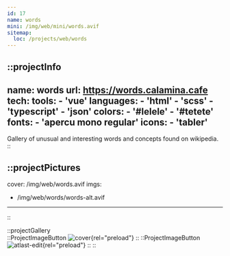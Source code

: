 ```yaml
---
id: 17
name: words
mini: /img/web/mini/words.avif
sitemap:
  loc: /projects/web/words
---
```


::projectInfo
---
name: words
url: https://words.calamina.cafe
tech: 
    tools:
      - 'vue'
    languages:
      - 'html'
      - 'scss'
      - 'typescript'
      - 'json'
    colors:
      - '#lelele'
      - '#tetete'
    fonts:
      - 'apercu mono regular'
    icons:
      - 'tabler'
---
Gallery of unusual and interesting words and concepts found on wikipedia.
::

::projectPictures
---
cover: /img/web/words.avif
imgs:
  - /img/web/words/words-alt.avif
---
::

::projectGallery  
  ::ProjectImageButton
    ![cover](/img/web/words.avif){rel="preload"}
  ::
  ::ProjectImageButton
    ![atlast-edit](/img/web/words/words-alt.avif){rel="preload"}
  :: 
::

<!-- ::projectFeatures
:: -->